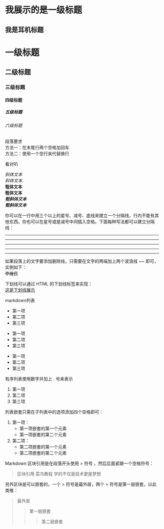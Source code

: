 我展示的是一级标题
=
我是耳机标题
-
# 一级标题
## 二级标题
### 三级标题
#### 四级标题
##### 五级标题
###### 六级标题

段落要求  
方法一：在末尾行两个空格加回车  
方法二：使用一个空行来代替换行

看对叭

*斜体文本*  
_斜体文本_  
**粗体文本**  
__粗体文本__  
***粗斜体文本***  
___粗斜体文本___  


你可以在一行中用三个以上的星号、减号、底线来建立一个分隔线，行内不能有其他东西。你也可以在星号或是减号中间插入空格。下面每种写法都可以建立分隔线：   
***
* * *
*****
- - -
-----  

如果段落上的文字要添加删除线，只需要在文字的两端加上两个波浪线 ~~ 即可，实例如下：  
~~李煌民~~  

下划线可以通过 HTML 的下划线标签来实现：  
<u>这是下划线展示</u>  

markdown列表  
* 第一项
* 第二项
* 第三项

+ 第一项
+ 第二项
+ 第三项

- 第一项
- 第二项
- 第三项  

有序列表使用数字并加上 . 号来表示
1. 第一项
2. 第二项
3. 第三项  

列表嵌套只需在子列表中的选项添加四个空格即可：
1. 第一项：
    - 第一项嵌套的第一个元素
    - 第一项嵌套的第二个元素
2. 第二项：
    - 第二项嵌套的第一个元素
    - 第二项嵌套的第二个元素  

Markdown 区块引用是在段落开头使用 > 符号 ，然后后面紧跟一个空格符号：  
> 区块引用
> 菜鸟教程
> 学的不仅是技术更是梦想  


另外区块是可以嵌套的，一个 > 符号是最外层，两个 > 符号是第一层嵌套，以此类推：  
> 最外层
> > 第一层嵌套
> > > 第二层嵌套  

